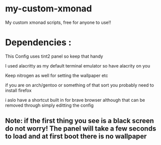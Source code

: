 # my-custom-xmonad
My custom xmonad scripts, free for anyone to use!!

# Dependencies :

  This Config uses tint2 panel so keep that handy
  
  
  
  I used alacritty as my default terminal emulator so have alacrity on you
  
  
  Keep nitrogen as well for setting the wallpaper etc
  
  
  if you are on arch/gentoo or something of that sort you probably need to install firefox
  
  
  i aslo have a shortcut built in for brave browser although that can be removed through simply editting the config
  
  
  
## Note: if the first thing you see is a black screen do not worry! The panel will take a few seconds to load and at first boot there is no wallpaper
